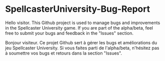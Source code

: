# SpellcasterUniversity-Bug-Report

Hello visitor. This Github project is used to manage bugs and improvements in the Spellcaster University game. If you are part of the alpha/beta, feel free to submit your bugs and feedback in the "Issues" section.

Bonjour visiteur. Ce projet Github sert à gérer les bugs et améliorations du jeu Spellcaster University. Si vous faites parti de l'alpha/beta, n'hésitez pas à soumettre vos bugs et retours dans la section "Issues".

